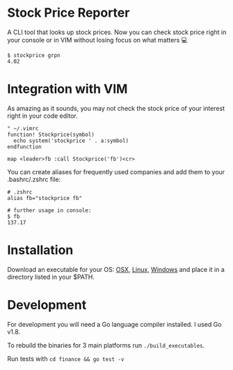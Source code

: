 # Stock Price Reporter

A CLI tool that looks up stock prices.
Now you can check stock price right in your console or in VIM without losing focus on what matters :computer:

```shell
$ stockprice grpn
4.02
```

# Integration with VIM
As amazing as it sounds, you may not check the stock price of your interest right in your code editor.

```vim
" ~/.vimrc
function! Stockprice(symbol)
  echo system('stockprice ' . a:symbol)
endfunction

map <leader>fb :call Stockprice('fb')<cr>
```

You can create aliases for frequently used companies and add them to your .bashrc/.zshrc file:
```shell
# .zshrc
alias fb="stockprice fb"

# further usage in console:
$ fb
137.17
```

# Installation

Download an executable for your OS: [OSX](https://github.com/simsalabim/stockprice/blob/master/bin/stockprice), [Linux](https://github.com/simsalabim/stockprice/blob/master/bin/stockprice-lin), [Windows](https://github.com/simsalabim/stockprice/blob/master/bin/stockprice.exe) and place it in a directory listed in your $PATH.

# Development

For development you will need a Go language compiler installed. I used Go v1.8.

To rebuild the binaries for 3 main platforms run `./build_executables`.

Run tests with `cd finance && go test -v`
